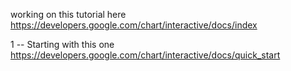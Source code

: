 working on this tutorial here
https://developers.google.com/chart/interactive/docs/index

1 -- Starting with this one 
https://developers.google.com/chart/interactive/docs/quick_start

